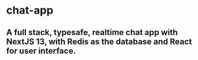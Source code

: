 # chat-app

## A full stack, typesafe, realtime chat app with NextJS 13, with Redis as the database and React for user interface.